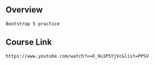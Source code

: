 ## Overview

    Bootstrap 5 practice

## Course Link

    https://www.youtube.com/watch?v=O_9u1P5YjVc&list=PPSV